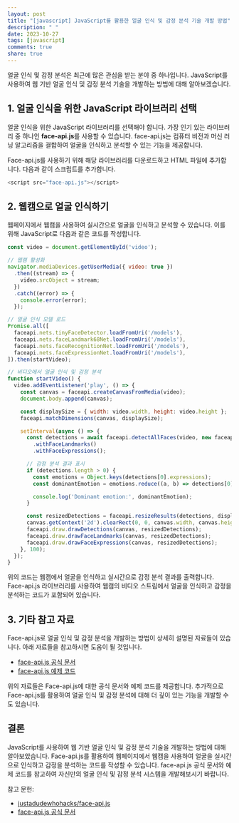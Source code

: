 ```yaml
---
layout: post
title: "[javascript] JavaScript를 활용한 얼굴 인식 및 감정 분석 기술 개발 방법"
description: " "
date: 2023-10-27
tags: [javascript]
comments: true
share: true
---
```


얼굴 인식 및 감정 분석은 최근에 많은 관심을 받는 분야 중 하나입니다. JavaScript를 사용하여 웹 기반 얼굴 인식 및 감정 분석 기술을 개발하는 방법에 대해 알아보겠습니다.

## 1. 얼굴 인식을 위한 JavaScript 라이브러리 선택

얼굴 인식을 위한 JavaScript 라이브러리를 선택해야 합니다. 가장 인기 있는 라이브러리 중 하나인 **face-api.js**를 사용할 수 있습니다. face-api.js는 컴퓨터 비전과 머신 러닝 알고리즘을 결합하여 얼굴을 인식하고 분석할 수 있는 기능을 제공합니다.

Face-api.js를 사용하기 위해 해당 라이브러리를 다운로드하고 HTML 파일에 추가합니다. 다음과 같이 스크립트를 추가합니다.

```javascript
<script src="face-api.js"></script>
```

## 2. 웹캠으로 얼굴 인식하기

웹페이지에서 웹캠을 사용하여 실시간으로 얼굴을 인식하고 분석할 수 있습니다. 이를 위해 JavaScript로 다음과 같은 코드를 작성합니다.

```javascript
const video = document.getElementById('video');

// 웹캠 활성화
navigator.mediaDevices.getUserMedia({ video: true })
  .then((stream) => {
    video.srcObject = stream;
  })
  .catch((error) => {
    console.error(error);
  });

// 얼굴 인식 모델 로드
Promise.all([
  faceapi.nets.tinyFaceDetector.loadFromUri('/models'),
  faceapi.nets.faceLandmark68Net.loadFromUri('/models'),
  faceapi.nets.faceRecognitionNet.loadFromUri('/models'),
  faceapi.nets.faceExpressionNet.loadFromUri('/models'),
]).then(startVideo);

// 비디오에서 얼굴 인식 및 감정 분석
function startVideo() {
  video.addEventListener('play', () => {
    const canvas = faceapi.createCanvasFromMedia(video);
    document.body.append(canvas);

    const displaySize = { width: video.width, height: video.height };
    faceapi.matchDimensions(canvas, displaySize);

    setInterval(async () => {
      const detections = await faceapi.detectAllFaces(video, new faceapi.TinyFaceDetectorOptions())
        .withFaceLandmarks()
        .withFaceExpressions();

      // 감정 분석 결과 표시
      if (detections.length > 0) {
        const emotions = Object.keys(detections[0].expressions);
        const dominantEmotion = emotions.reduce((a, b) => detections[0].expressions[a] > detections[0].expressions[b] ? a : b);

        console.log('Dominant emotion:', dominantEmotion);
      }

      const resizedDetections = faceapi.resizeResults(detections, displaySize);
      canvas.getContext('2d').clearRect(0, 0, canvas.width, canvas.height);
      faceapi.draw.drawDetections(canvas, resizedDetections);
      faceapi.draw.drawFaceLandmarks(canvas, resizedDetections);
      faceapi.draw.drawFaceExpressions(canvas, resizedDetections);
    }, 100);
  });
}
```

위의 코드는 웹캠에서 얼굴을 인식하고 실시간으로 감정 분석 결과를 출력합니다. Face-api.js 라이브러리를 사용하여 웹캠의 비디오 스트림에서 얼굴을 인식하고 감정을 분석하는 코드가 포함되어 있습니다.

## 3. 기타 참고 자료

Face-api.js로 얼굴 인식 및 감정 분석을 개발하는 방법이 상세히 설명된 자료들이 있습니다. 아래 자료들을 참고하시면 도움이 될 것입니다.

- [face-api.js 공식 문서](https://justadudewhohacks.github.io/face-api.js/docs/index.html)
- [face-api.js 예제 코드](https://github.com/justadudewhohacks/face-api.js/tree/master/examples)

위의 자료들은 Face-api.js에 대한 공식 문서와 예제 코드를 제공합니다. 추가적으로 Face-api.js를 활용하여 얼굴 인식 및 감정 분석에 대해 더 깊이 있는 기능을 개발할 수도 있습니다.

## 결론

JavaScript를 사용하여 웹 기반 얼굴 인식 및 감정 분석 기술을 개발하는 방법에 대해 알아보았습니다. Face-api.js를 활용하여 웹페이지에서 웹캠을 사용하여 얼굴을 실시간으로 인식하고 감정을 분석하는 코드를 작성할 수 있습니다. face-api.js 공식 문서와 예제 코드를 참고하여 자신만의 얼굴 인식 및 감정 분석 시스템을 개발해보시기 바랍니다.

참고 문헌:
- [justadudewhohacks/face-api.js](https://github.com/justadudewhohacks/face-api.js)
- [face-api.js 공식 문서](https://justadudewhohacks.github.io/face-api.js/docs/index.html)